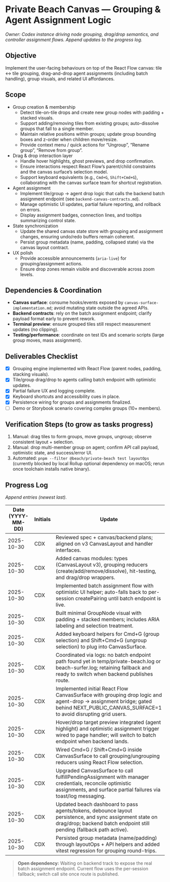 # Private Beach Canvas — Grouping & Agent Assignment Logic

_Owner: Codex instance driving node grouping, drag/drop semantics, and controller assignment flows. Append updates to the progress log._

## Objective
Implement the user-facing behaviours on top of the React Flow canvas: tile ↔ tile grouping, drag-and-drop agent assignments (including batch handling), group visuals, and related UI affordances.

## Scope
- Group creation & membership
  - Detect tile-on-tile drops and create new group nodes with padding + stacked visuals.
  - Support adding/removing tiles from existing groups; auto-dissolve groups that fall to a single member.
  - Maintain relative positions within groups; update group bounding boxes and z-order when children move/resize.
  - Provide context menu / quick actions for “Ungroup”, “Rename group”, “Remove from group”.
- Drag & drop interaction layer
  - Handle hover highlights, ghost previews, and drop confirmation.
  - Ensure interactions respect React Flow’s parent/child constraints and the canvas surface’s selection model.
  - Support keyboard equivalents (e.g., `Cmd+G`, `Shift+Cmd+G`), collaborating with the canvas surface team for shortcut registration.
- Agent assignment
  - Implement tile/group → agent drop logic that calls the backend batch assignment endpoint (see `backend-canvas-contracts.md`).
  - Manage optimistic UI updates, partial failure reporting, and rollback on errors.
  - Display assignment badges, connection lines, and tooltips summarizing control state.
- State synchronization
  - Update the shared canvas state store with grouping and assignment changes, ensuring undo/redo buffers remain coherent.
  - Persist group metadata (name, padding, collapsed state) via the canvas layout contract.
- UX polish
  - Provide accessible announcements (`aria-live`) for grouping/assignment actions.
  - Ensure drop zones remain visible and discoverable across zoom levels.

## Dependencies & Coordination
- **Canvas surface**: consume hooks/events exposed by `canvas-surface-implementation.md`; avoid mutating state outside the agreed APIs.
- **Backend contracts**: rely on the batch assignment endpoint; clarify payload format early to prevent rework.
- **Terminal preview**: ensure grouped tiles still respect measurement updates (no clipping).
- **Testing/performance**: coordinate on test IDs and scenario scripts (large group moves, mass assignment).

## Deliverables Checklist
- [x] Grouping engine implemented with React Flow (parent nodes, padding, stacking visuals).
- [x] Tile/group drag/drop to agents calling batch endpoint with optimistic updates.
- [x] Partial failure UX and logging complete.
- [x] Keyboard shortcuts and accessibility cues in place.
- [x] Persistence wiring for groups and assignments finalized.
- [ ] Demo or Storybook scenario covering complex groups (10+ members).

## Verification Steps (to grow as tasks progress)
1. Manual: drag tiles to form groups, move groups, ungroup; observe consistent layout + selection.
2. Manual: drop multi-member group on agent; confirm API call payload, optimistic state, and success/error UI.
3. Automated: `pnpm --filter @beach/private-beach test layoutOps` (currently blocked by local Rollup optional dependency on macOS; rerun once toolchain installs native binary).

## Progress Log
_Append entries (newest last)._

| Date (YYYY-MM-DD) | Initials | Update |
| ----------------- | -------- | ------ |
| 2025-10-30 | CDX | Reviewed spec + canvas/backend plans; aligned on v3 CanvasLayout and handler interfaces. |
| 2025-10-30 | CDX | Added canvas modules: types (CanvasLayout v3), grouping reducers (create/add/remove/dissolve), hit-testing, and drag/drop wrappers. |
| 2025-10-30 | CDX | Implemented batch assignment flow with optimistic UI helper; auto-falls back to per-session createPairing until batch endpoint is live. |
| 2025-10-30 | CDX | Built minimal GroupNode visual with padding + stacked members; includes ARIA labeling and selection treatment. |
| 2025-10-30 | CDX | Added keyboard helpers for Cmd+G (group selection) and Shift+Cmd+G (ungroup selection) to plug into CanvasSurface. |
| 2025-10-30 | CDX | Coordinated via logs: no batch endpoint path found yet in temp/private-beach.log or beach-surfer.log; retaining fallback and ready to switch when backend publishes route. |
| 2025-10-30 | CDX | Implemented initial React Flow CanvasSurface with grouping drop logic and agent-drop → assignment bridge; gated behind NEXT_PUBLIC_CANVAS_SURFACE=1 to avoid disrupting grid users. |
| 2025-10-30 | CDX | Hover/drop target preview integrated (agent highlight) and optimistic assignment trigger wired to page handler; will switch to batch endpoint when backend lands. |
| 2025-10-30 | CDX | Wired Cmd+G / Shift+Cmd+G inside CanvasSurface to call grouping/ungrouping reducers using React Flow selection. |
| 2025-10-30 | CDX | Upgraded CanvasSurface to call fulfillPendingAssignment with manager credentials, reconcile optimistic assignments, and surface partial failures via toast/log messaging. |
| 2025-10-30 | CDX | Updated beach dashboard to pass agents/tokens, debounce layout persistence, and sync assignment state on drag/drop; backend batch endpoint still pending (fallback path active). |
| 2025-10-30 | CDX | Persisted group metadata (name/padding) through layoutOps + API helpers and added vitest regression for grouping round-trips. |

> **Open dependency:** Waiting on backend track to expose the real batch assignment endpoint. Current flow uses the per-session fallback; switch call site once route is published.
